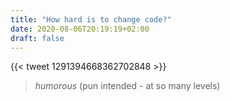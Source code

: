 ```yaml
---
title: "How hard is to change code?"
date: 2020-08-06T20:19:19+02:00
draft: false
---
```


{{< tweet 1291394668362702848 >}}

> _humorous_ (pun intended - at so many levels)